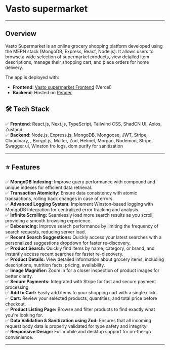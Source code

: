 # Vasto supermarket

---

## Overview

Vasto Supermarket is an online grocery shopping platform developed using the MERN stack (MongoDB, Express, React, Node.js). It allows users to browse a wide selection of supermarket products, view detailed item descriptions, manage their shopping cart, and place orders for home delivery.

The app is deployed with:
- **Frontend**: [Vasto supermarket Frontend](https://vasto-supermarket.vercel.app/) (Vercel)
- **Backend**: Hosted on [Render](https://vasto-supermarket.onrender.com)

## 🛠️ Tech Stack

✅ **Frontend**: React.js, Next.js, TypeScript, Tailwind CSS, ShadCN UI, Axios, Zustand  
✅ **Backend**: Node.js, Express.js, MongoDB, Mongoose, JWT, Stripe, Cloudinary, , Bcrypt.js, Multer, Zod, Helmet, Morgan, Nodemon, Stripe, Swagger ui, Winston fro logs, dom purify for sanitization

---

## ⭐ Features

✅ **MongoDB Indexing:** Improve query performance with compound and unique indexes for efficient data retrieval.  
✅ **Transaction Atomicity:** Ensure data consistency with atomic transactions, rolling back changes in case of errors.  
✅ **Advanced Logging System:** Implement Winston-based logging with MongoDB integration for centralized error tracking and analysis.  
✅ **Infinite Scrolling:** Seamlessly load more search results as you scroll, providing a smooth browsing experience.  
✅ **Debouncing:** Improve search performance by limiting the frequency of search requests, reducing server load.  
✅ **Recent Search Suggestions:** Quickly access your latest searches with a personalized suggestions dropdown for faster re-discovery.  
✅ **Product Search:** Quickly find items by name, category, or brand, and instantly access recent searches for faster re-discovery.  
✅ **Product Details:** View detailed information about grocery items, including descriptions, nutrition facts, pricing, availability.  
✅ **Image Magnifier:** Zoom in for a closer inspection of product images for better clarity.  
✅ **Secure Payments:** Integrated with Stripe for fast and secure payment processing.  
✅ **Add to Cart:** Easily add items to your shopping cart with a single click.  
✅ **Cart:** Review your selected products, quantities, and total price before checkout.  
✅ **Product Listing Page:** Browse and filter products to find exactly what you're looking for.  
✅ **Data Validation & Sanitization using Zod:** Ensures that all incoming request body data is properly validated for type safety and integrity.  
✅ **Responsive Design:** Full mobile and desktop support for on-the-go convenience.


---
